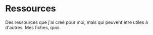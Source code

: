 # Ressources
Des ressources que j'ai créé pour moi, mais qui peuvent être utiles à d'autres. Mes fiches, quoi.

